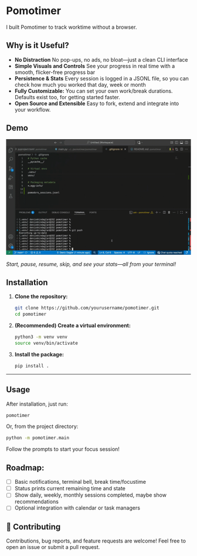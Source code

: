 # Pomotimer

I built Pomotimer to track worktime without a browser.

## Why is it Useful?

- **No Distraction** No pop-ups, no ads, no bloat—just a clean CLI interface
- **Simple Visuals and Controls** See your progress in real time with a smooth, flicker-free progress bar
- **Persistence & Stats** Every session is logged in a JSONL file, so you can check how much you worked that day, week or month
- **Fully Customizable:** You can set your own work/break durations. Defaults exist too, for getting started faster.
- **Open Source and Extensible** Easy to fork, extend and integrate into your workflow.

## Demo

![Pomotimer Demo](assets/pomotimergif.gif)

*Start, pause, resume, skip, and see your stats—all from your terminal!*

## Installation

1. **Clone the repository:**
   ```sh
   git clone https://github.com/yourusername/pomotimer.git
   cd pomotimer
   ```

2. **(Recommended) Create a virtual environment:**
   ```sh
   python3 -m venv venv
   source venv/bin/activate
   ```

3. **Install the package:**
   ```sh
   pip install .
   ```

---

## Usage

After installation, just run:

```sh
pomotimer
```

Or, from the project directory:

```sh
python -m pomotimer.main
```

Follow the prompts to start your focus session!

## Roadmap:

- [ ] Basic notifications, terminal bell, break time/focustime
- [ ] Status prints current remaining time and state
- [ ] Show daily, weekly, monthly sessions completed, maybe show recommendations
- [ ] Optional integration with calendar or task managers

## 🤝 Contributing

Contributions, bug reports, and feature requests are welcome!
Feel free to open an issue or submit a pull request.
